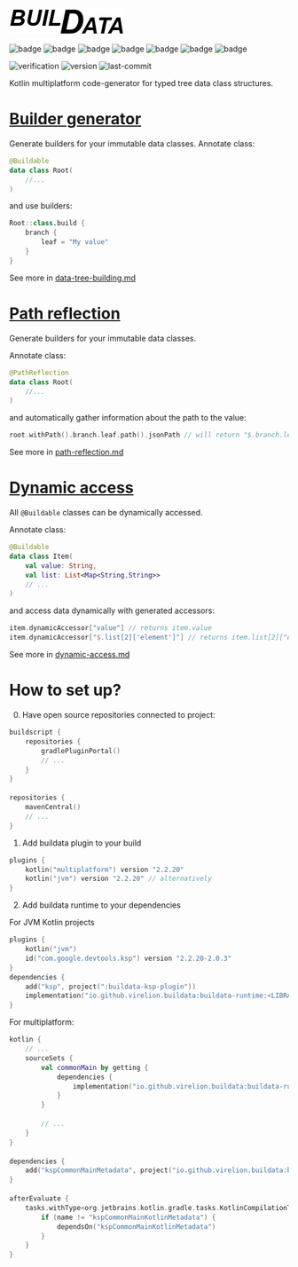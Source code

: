 ![logo](logo.png)

![badge](https://img.shields.io/badge/platform-JVM-orange)
![badge](https://img.shields.io/badge/platform-JS-red)
![badge](https://img.shields.io/badge/platform-Android-brightgreen)
![badge](https://img.shields.io/badge/platform-Linux--64-blue)
![badge](https://img.shields.io/badge/platform-mingw--64-blueviolet)
![badge](https://img.shields.io/badge/platform-iOS--64-yellowgreen)
![badge](https://img.shields.io/badge/platform-MacOS--64-yellow)

![verification](https://github.com/Virelion/buildata/workflows/verification/badge.svg)
![version](https://img.shields.io/github/v/tag/Virelion/buildata)
![last-commit](https://img.shields.io/github/last-commit/Virelion/buildata)

Kotlin multiplatform code-generator for typed tree data class structures.

# [Builder generator](docs/data-tree-building.md)
Generate builders for your immutable data classes.
Annotate class:
```kotlin
@Buildable
data class Root(
    //...
)
```

and use builders:
```kotlin
Root::class.build {
    branch {
        leaf = "My value"
    }
}
```

See more in [data-tree-building.md](docs/data-tree-building.md)

# [Path reflection](docs/path-reflection.md)
Generate builders for your immutable data classes.

Annotate class:
```kotlin
@PathReflection
data class Root(
    //...
)
```

and automatically gather information about the path to the value:
```kotlin
root.withPath().branch.leaf.path().jsonPath // will return "$.branch.leaf"
```

See more in [path-reflection.md](docs/path-reflection.md)

# [Dynamic access](docs/dynamic-access.md)

All `@Buildable` classes can be dynamically accessed.

Annotate class:
```kotlin
@Buildable
data class Item(
    val value: String,
    val list: List<Map<String,String>>
    // ...
)
```

and access data dynamically with generated accessors:
```kotlin
item.dynamicAccessor["value"] // returns item.value
item.dynamicAccessor["$.list[2]['element']"] // returns item.list[2]["element"]
```

See more in [dynamic-access.md](docs/dynamic-access.md)

# How to set up?
0. Have open source repositories connected to project:
```kotlin
buildscript {
    repositories {
        gradlePluginPortal()
        // ...
    }
}

repositories {
    mavenCentral()
    // ...
}
```

1. Add buildata plugin to your build
```kotlin
plugins {
    kotlin("multiplatform") version "2.2.20"
    kotlin("jvm") version "2.2.20" // alternatively
}
```

2. Add buildata runtime to your dependencies

For JVM Kotlin projects
```kotlin
plugins {
    kotlin("jvm")
    id("com.google.devtools.ksp") version "2.2.20-2.0.3"
}
dependencies {
    add("ksp", project(":buildata-ksp-plugin"))
    implementation("io.github.virelion.buildata:buildata-runtime:<LIBRARY_VERSION>")
}
```

For multiplatform:

```kotlin
kotlin {
    // ...
    sourceSets {
        val commonMain by getting {
            dependencies {
                implementation("io.github.virelion.buildata:buildata-runtime:<LIBRARY_VERSION>")
            }
        }

        // ...
    }
}

dependencies {
    add("kspCommonMainMetadata", project("io.github.virelion.buildata:buildata-ksp-plugin:<LIBRARY_VERSION>"))
}

afterEvaluate {
    tasks.withType<org.jetbrains.kotlin.gradle.tasks.KotlinCompilationTask<*>>().all {
        if (name != "kspCommonMainKotlinMetadata") {
            dependsOn("kspCommonMainKotlinMetadata")
        }
    }
}
```